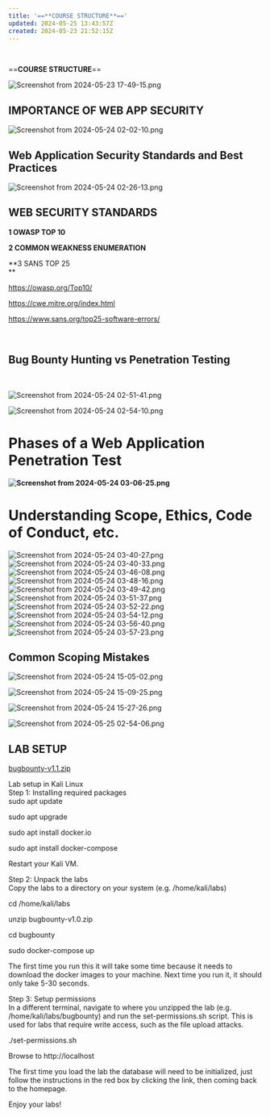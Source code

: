 ```yaml
---
title: '==**COURSE STRUCTURE**=='
updated: 2024-05-25 13:43:57Z
created: 2024-05-23 21:52:15Z
---
```


&nbsp;

==**COURSE STRUCTURE**==

![Screenshot from 2024-05-23 17-49-15.png](../_resources/Screenshot%20from%202024-05-23%2017-49-15.png)

## **IMPORTANCE OF WEB APP SECURITY**

![Screenshot from 2024-05-24 02-02-10.png](../_resources/Screenshot%20from%202024-05-24%2002-02-10.png)

## Web Application Security Standards and Best Practices

![Screenshot from 2024-05-24 02-26-13.png](../_resources/Screenshot%20from%202024-05-24%2002-26-13.png)

## **WEB SECURITY STANDARDS**

**1 OWASP TOP 10**

**2 COMMON WEAKNESS ENUMERATION**

\*\*3 SANS TOP 25  
\*\*

<ins>https://owasp.org/Top10/</ins>

<ins>https://cwe.mitre.org/index.html</ins>

<ins>https://www.sans.org/top25-software-errors/</ins>

&nbsp;

## Bug Bounty Hunting vs Penetration Testing

&nbsp;

![Screenshot from 2024-05-24 02-51-41.png](../_resources/Screenshot%20from%202024-05-24%2002-51-41.png)

![Screenshot from 2024-05-24 02-54-10.png](../_resources/Screenshot%20from%202024-05-24%2002-54-10.png)

# **Phases of a Web Application Penetration Test**

**![Screenshot from 2024-05-24 03-06-25.png](../_resources/Screenshot%20from%202024-05-24%2003-06-25.png)**

# Understanding Scope, Ethics, Code of Conduct, etc.

![Screenshot from 2024-05-24 03-40-27.png](../_resources/Screenshot%20from%202024-05-24%2003-40-27.png)![Screenshot from 2024-05-24 03-40-33.png](../_resources/Screenshot%20from%202024-05-24%2003-40-33.png)![Screenshot from 2024-05-24 03-46-08.png](../_resources/Screenshot%20from%202024-05-24%2003-46-08.png)![Screenshot from 2024-05-24 03-48-16.png](../_resources/Screenshot%20from%202024-05-24%2003-48-16.png)![Screenshot from 2024-05-24 03-49-42.png](../_resources/Screenshot%20from%202024-05-24%2003-49-42.png)![Screenshot from 2024-05-24 03-51-37.png](../_resources/Screenshot%20from%202024-05-24%2003-51-37.png)![Screenshot from 2024-05-24 03-52-22.png](../_resources/Screenshot%20from%202024-05-24%2003-52-22.png)![Screenshot from 2024-05-24 03-54-12.png](../_resources/Screenshot%20from%202024-05-24%2003-54-12.png)![Screenshot from 2024-05-24 03-56-40.png](../_resources/Screenshot%20from%202024-05-24%2003-56-40.png)![Screenshot from 2024-05-24 03-57-23.png](../_resources/Screenshot%20from%202024-05-24%2003-57-23.png)

## **Common Scoping Mistakes**

![Screenshot from 2024-05-24 15-05-02.png](../_resources/Screenshot%20from%202024-05-24%2015-05-02.png)

![Screenshot from 2024-05-24 15-09-25.png](../_resources/Screenshot%20from%202024-05-24%2015-09-25.png)

![Screenshot from 2024-05-24 15-27-26.png](../_resources/Screenshot%20from%202024-05-24%2015-27-26.png)

![Screenshot from 2024-05-25 02-54-06.png](../_resources/Screenshot%20from%202024-05-25%2002-54-06.png)

## **LAB SETUP**

[bugbounty-v1.1.zip](../_resources/bugbounty-v1.1.zip)

Lab setup in Kali Linux  
Step 1: Installing required packages  
sudo apt update

sudo apt upgrade

sudo apt install docker.io

sudo apt install docker-compose

Restart your Kali VM.

Step 2: Unpack the labs  
Copy the labs to a directory on your system (e.g. /home/kali/labs)

cd /home/kali/labs

unzip bugbounty-v1.0.zip

cd bugbounty

sudo docker-compose up

The first time you run this it will take some time because it needs to download the docker images to your machine. Next time you run it, it should only take 5-30 seconds.

Step 3: Setup permissions  
In a different terminal, navigate to where you unzipped the lab (e.g. /home/kali/labs/bugbounty) and run the set-permissions.sh script. This is used for labs that require write access, such as the file upload attacks.

./set-permissions.sh

Browse to http://localhost

The first time you load the lab the database will need to be initialized, just follow the instructions in the red box by clicking the link, then coming back to the homepage.

Enjoy your labs!